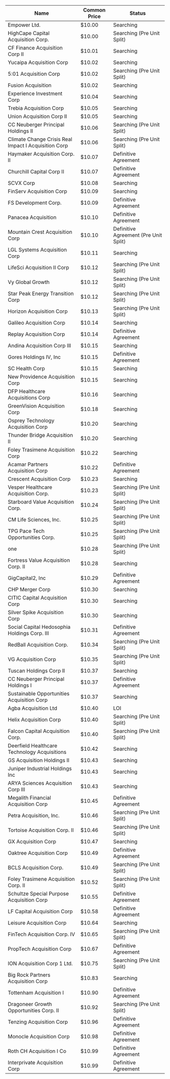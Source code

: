 Name                                                 | Common Price  | Status                               
---------------------------------------------------- | ------------- | -------------------------------------
Empower Ltd.                                         | $10.00        | Searching                            
HighCape Capital Acquisition Corp.                   | $10.00        | Searching (Pre Unit Split)           
CF Finance Acquisition Corp II                       | $10.01        | Searching                            
Yucaipa Acquisition Corp                             | $10.02        | Searching                            
5:01 Acquisition Corp                                | $10.02        | Searching (Pre Unit Split)           
Fusion Acquisition                                   | $10.02        | Searching                            
Experience Investment Corp                           | $10.04        | Searching                            
Trebia Acquisition Corp                              | $10.05        | Searching                            
Union Acquisition Corp II                            | $10.05        | Searching                            
CC Neuberger Principal Holdings II                   | $10.06        | Searching (Pre Unit Split)           
Climate Change Crisis Real Impact I Acquisition Corp | $10.06        | Searching (Pre Unit Split)           
Haymaker Acquisition Corp. II                        | $10.07        | Definitive Agreement                 
Churchill Capital Corp II                            | $10.07        | Definitive Agreement                 
SCVX Corp                                            | $10.08        | Searching                            
FinServ Acquisition Corp                             | $10.09        | Searching                            
FS Development Corp.                                 | $10.09        | Definitive Agreement                 
Panacea Acquisition                                  | $10.10        | Definitive Agreement                 
Mountain Crest Acquisition Corp                      | $10.10        | Definitive Agreement (Pre Unit Split)
LGL Systems Acquisition Corp                         | $10.11        | Searching                            
LifeSci Acquisition II Corp                          | $10.12        | Searching (Pre Unit Split)           
Vy Global Growth                                     | $10.12        | Searching (Pre Unit Split)           
Star Peak Energy Transition Corp                     | $10.12        | Searching (Pre Unit Split)           
Horizon Acquisition Corp                             | $10.13        | Searching (Pre Unit Split)           
Galileo Acquisition Corp                             | $10.14        | Searching                            
Replay Acquisition Corp                              | $10.14        | Definitive Agreement                 
Andina Acquisition Corp III                          | $10.15        | Searching                            
Gores Holdings IV, Inc                               | $10.15        | Definitive Agreement                 
SC Health Corp                                       | $10.15        | Searching                            
New Providence Acquisition Corp                      | $10.15        | Searching                            
DFP Healthcare Acquisitions Corp                     | $10.16        | Searching                            
GreenVision Acquisition Corp                         | $10.18        | Searching                            
Osprey Technology Acquisition Corp                   | $10.20        | Searching                            
Thunder Bridge Acquisition II                        | $10.20        | Searching                            
Foley Trasimene Acquisition Corp                     | $10.22        | Searching                            
Acamar Partners Acquisition Corp                     | $10.22        | Definitive Agreement                 
Crescent Acquisition Corp                            | $10.23        | Searching                            
Vesper Healthcare Acquisition Corp.                  | $10.23        | Searching (Pre Unit Split)           
Starboard Value Acquisition Corp.                    | $10.24        | Searching (Pre Unit Split)           
CM Life Sciences, Inc.                               | $10.25        | Searching (Pre Unit Split)           
TPG Pace Tech Opportunities Corp.                    | $10.25        | Searching (Pre Unit Split)           
one                                                  | $10.28        | Searching (Pre Unit Split)           
Fortress Value Acquisition Corp. II                  | $10.28        | Searching                            
GigCapital2, Inc                                     | $10.29        | Definitive Agreement                 
CHP Merger Corp                                      | $10.30        | Searching                            
CITIC Capital Acquisition Corp                       | $10.30        | Searching                            
Silver Spike Acquisition Corp                        | $10.30        | Searching                            
Social Capital Hedosophia Holdings Corp. III         | $10.31        | Definitive Agreement                 
RedBall Acquisition Corp.                            | $10.34        | Searching (Pre Unit Split)           
VG Acquisition Corp                                  | $10.35        | Searching (Pre Unit Split)           
Tuscan Holdings Corp II                              | $10.37        | Searching                            
CC Neuberger Principal Holdings I                    | $10.37        | Definitive Agreement                 
Sustainable Opportunities Acquisition Corp           | $10.37        | Searching                            
Agba Acquisition Ltd                                 | $10.40        | LOI                                  
Helix Acquisition Corp                               | $10.40        | Searching (Pre Unit Split)           
Falcon Capital Acquisition Corp.                     | $10.40        | Searching (Pre Unit Split)           
Deerfield Healthcare Technology Acquisitions         | $10.42        | Searching                            
GS Acquisition Holdings II                           | $10.43        | Searching                            
Juniper Industrial Holdings Inc                      | $10.43        | Searching                            
ARYA Sciences Acquisition Corp III                   | $10.43        | Searching                            
Megalith Financial Acquisition Corp                  | $10.45        | Definitive Agreement                 
Petra Acquisition, Inc.                              | $10.46        | Searching (Pre Unit Split)           
Tortoise Acquisition Corp. II                        | $10.46        | Searching (Pre Unit Split)           
GX Acquisition Corp                                  | $10.47        | Searching                            
Oaktree Acquisition Corp                             | $10.49        | Definitive Agreement                 
BCLS Acquisition Corp.                               | $10.49        | Searching (Pre Unit Split)           
Foley Trasimene Acquisition Corp. II                 | $10.52        | Searching (Pre Unit Split)           
Schultze Special Purpose Acquisition Corp            | $10.55        | Definitive Agreement                 
LF Capital Acquisition Corp                          | $10.58        | Definitive Agreement                 
Leisure Acquisition Corp                             | $10.64        | Searching                            
FinTech Acquisition Corp. IV                         | $10.65        | Searching (Pre Unit Split)           
PropTech Acquisition Corp                            | $10.67        | Definitive Agreement                 
ION Acquisition Corp 1 Ltd.                          | $10.75        | Searching (Pre Unit Split)           
Big Rock Partners Acquisition Corp                   | $10.83        | Searching                            
Tottenham Acquisition I                              | $10.90        | Definitive Agreement                 
Dragoneer Growth Opportunities Corp. II              | $10.92        | Searching (Pre Unit Split)           
Tenzing Acquisition Corp                             | $10.96        | Definitive Agreement                 
Monocle Acquisition Corp                             | $10.98        | Definitive Agreement                 
Roth CH Acquisition I Co                             | $10.99        | Definitive Agreement                 
Interprivate Acquisition Corp                        | $10.99        | Definitive Agreement                 
